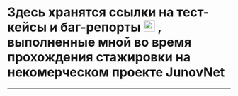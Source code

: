 # Здесь хранятся ссылки на тест-кейсы и баг-репорты <img src="https://em-content.zobj.net/source/microsoft-teams/363/lady-beetle_1f41e.png" height="25" > , выполненные мной во время прохождения стажировки на некомерческом проекте JunovNet 
---
